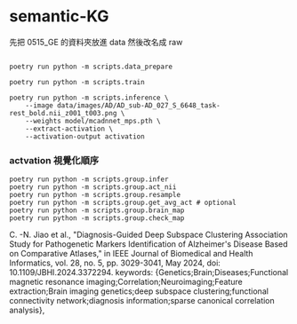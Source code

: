 # semantic-KG

先把 0515_GE 的資料夾放進 data 然後改名成 raw

```shell

poetry run python -m scripts.data_prepare
```

```shell
poetry run python -m scripts.train
```

```shell
poetry run python -m scripts.inference \
    --image data/images/AD/AD_sub-AD_027_S_6648_task-rest_bold.nii_z001_t003.png \
    --weights model/mcadnnet_mps.pth \
    --extract-activation \
    --activation-output activation
```

### actvation 視覺化順序

```shell
poetry run python -m scripts.group.infer
poetry run python -m scripts.group.act_nii
poetry run python -m scripts.group.resample
poetry run python -m scripts.group.get_avg_act # optional
poetry run python -m scripts.group.brain_map
poetry run python -m scripts.group.check_map
```

C. -N. Jiao et al., "Diagnosis-Guided Deep Subspace Clustering Association Study for Pathogenetic Markers Identification of Alzheimer's Disease Based on Comparative Atlases," in IEEE Journal of Biomedical and Health Informatics, vol. 28, no. 5, pp. 3029-3041, May 2024, doi: 10.1109/JBHI.2024.3372294.
keywords: {Genetics;Brain;Diseases;Functional magnetic resonance imaging;Correlation;Neuroimaging;Feature extraction;Brain imaging genetics;deep subspace clustering;functional connectivity network;diagnosis information;sparse canonical correlation analysis},
